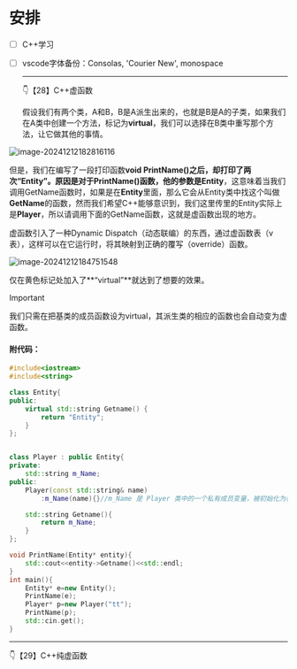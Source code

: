 # 安排

- [ ] C++学习

- [ ] vscode字体备份：Consolas, 'Courier New', monospace

  ---

  👇【28】C++虚函数

  假设我们有两个类，A和B，B是A派生出来的，也就是B是A的子类，如果我们在A类中创建一个方法，标记为**virtual**，我们可以选择在B类中重写那个方法，让它做其他的事情。

  

![image-20241212182816116](D:/Typora/picture/image-20241212182816116.png)

但是，我们在编写了一段打印函数**void PrintName()**之后，却打印了两次“Entity”。原因是对于PrintName()函数，他的参数是**Entity**，这意味着当我们调用GetName函数时，如果是在**Entity**里面，那么它会从Entity类中找这个叫做**GetName**的函数，然而我们希望C++能够意识到，我们这里传里的Entity实际上是**Player**，所以请调用下面的GetName函数，这就是虚函数出现的地方。

虚函数引入了一种Dynamic Dispatch（动态联编）的东西，通过虚函数表（v表），这样可以在它运行时，将其映射到正确的覆写（override）函数。

![image-20241212184751548](D:/Typora/picture/image-20241212184751548.png)

仅在黄色标记处加入了**“virtual”**就达到了想要的效果。

> [!IMPORTANT]
>
> 我们只需在把基类的成员函数设为virtual，其派生类的相应的函数也会自动变为虚函数。

#### 附代码：

```C++
#include<iostream>
#include<string>

class Entity{
public:
    virtual std::string Getname() {
        return "Entity";
    }
};


class Player : public Entity{
private:
    std::string m_Name;
public:
    Player(const std::string& name)
        :m_Name(name){}//m_Name 是 Player 类中的一个私有成员变量，被初始化为构造函数参数 name 的值。

    std::string Getname(){
        return m_Name;
    }
};

void PrintName(Entity* entity){
    std::cout<<entity->Getname()<<std::endl;
}
int main(){
    Entity* e=new Entity();
    PrintName(e);
    Player* p=new Player("tt");
    PrintName(p);
    std::cin.get();
}
```

---

👇【29】C++纯虚函数